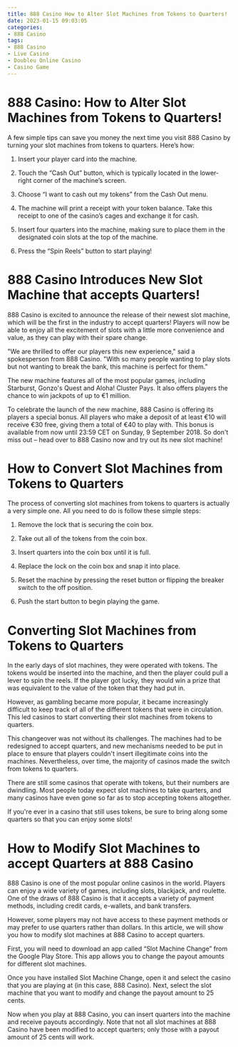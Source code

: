 ```yaml
---
title: 888 Casino How to Alter Slot Machines from Tokens to Quarters!
date: 2023-01-15 09:03:05
categories:
- 888 Casino
tags:
- 888 Casino
- Live Casino
- Doubleu Online Casino
- Casino Game
---
```



#  888 Casino: How to Alter Slot Machines from Tokens to Quarters!

A few simple tips can save you money the next time you visit 888 Casino by turning your slot machines from tokens to quarters. Here’s how:

1. Insert your player card into the machine.

2. Touch the “Cash Out” button, which is typically located in the lower-right corner of the machine’s screen.

3. Choose “I want to cash out my tokens” from the Cash Out menu.

4. The machine will print a receipt with your token balance. Take this receipt to one of the casino’s cages and exchange it for cash.

5. Insert four quarters into the machine, making sure to place them in the designated coin slots at the top of the machine.

6. Press the “Spin Reels” button to start playing!

#  888 Casino Introduces New Slot Machine that accepts Quarters!

888 Casino is excited to announce the release of their newest slot machine, which will be the first in the industry to accept quarters! Players will now be able to enjoy all the excitement of slots with a little more convenience and value, as they can play with their spare change.

"We are thrilled to offer our players this new experience," said a spokesperson from 888 Casino. "With so many people wanting to play slots but not wanting to break the bank, this machine is perfect for them."

The new machine features all of the most popular games, including Starburst, Gonzo's Quest and Aloha! Cluster Pays. It also offers players the chance to win jackpots of up to €1 million.

To celebrate the launch of the new machine, 888 Casino is offering its players a special bonus. All players who make a deposit of at least €10 will receive €30 free, giving them a total of €40 to play with. This bonus is available from now until 23:59 CET on Sunday, 9 September 2018. So don't miss out – head over to 888 Casino now and try out its new slot machine!

#  How to Convert Slot Machines from Tokens to Quarters

The process of converting slot machines from tokens to quarters is actually a very simple one. All you need to do is follow these simple steps:

1. Remove the lock that is securing the coin box.

2. Take out all of the tokens from the coin box.

3. Insert quarters into the coin box until it is full.

4. Replace the lock on the coin box and snap it into place.

5. Reset the machine by pressing the reset button or flipping the breaker switch to the off position.

6. Push the start button to begin playing the game.

#  Converting Slot Machines from Tokens to Quarters

In the early days of slot machines, they were operated with tokens. The tokens would be inserted into the machine, and then the player could pull a lever to spin the reels. If the player got lucky, they would win a prize that was equivalent to the value of the token that they had put in.

However, as gambling became more popular, it became increasingly difficult to keep track of all of the different tokens that were in circulation. This led casinos to start converting their slot machines from tokens to quarters.

This changeover was not without its challenges. The machines had to be redesigned to accept quarters, and new mechanisms needed to be put in place to ensure that players couldn't insert illegitimate coins into the machines. Nevertheless, over time, the majority of casinos made the switch from tokens to quarters.

There are still some casinos that operate with tokens, but their numbers are dwindling. Most people today expect slot machines to take quarters, and many casinos have even gone so far as to stop accepting tokens altogether.

If you're ever in a casino that still uses tokens, be sure to bring along some quarters so that you can enjoy some slots!

#  How to Modify Slot Machines to accept Quarters at 888 Casino

888 Casino is one of the most popular online casinos in the world. Players can enjoy a wide variety of games, including slots, blackjack, and roulette. One of the draws of 888 Casino is that it accepts a variety of payment methods, including credit cards, e-wallets, and bank transfers.

However, some players may not have access to these payment methods or may prefer to use quarters rather than dollars. In this article, we will show you how to modify slot machines at 888 Casino to accept quarters.

First, you will need to download an app called “Slot Machine Change” from the Google Play Store. This app allows you to change the payout amounts for different slot machines.

Once you have installed Slot Machine Change, open it and select the casino that you are playing at (in this case, 888 Casino). Next, select the slot machine that you want to modify and change the payout amount to 25 cents.

Now when you play at 888 Casino, you can insert quarters into the machine and receive payouts accordingly. Note that not all slot machines at 888 Casino have been modified to accept quarters; only those with a payout amount of 25 cents will work.